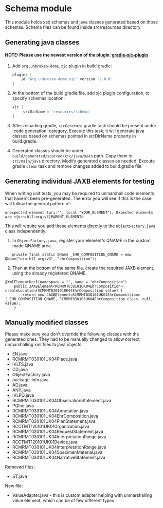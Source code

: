 # Schema module

This module holds xsd schemas and java classes generated based on those schemas.
Schema files can be found inside src/resources directory.

## Generating java classes

#### NOTE: Please use the newest version of the plugin: [gradle-xjc-plugin](https://github.com/unbroken-dome/gradle-xjc-plugin)


1. Add `org.unbroken-dome.xjc` plugin in build.gradle:
    ```groovy
    plugins {
        id 'org.unbroken-dome.xjc' version '2.0.0'
    }
    ```
2. At the bottom of the build.gradle file, add xjc plugin configuration,
   to specify schemas location:
   ```groovy
   xjc {
        srcDirName = 'resources/schema'
   }
   ```
3. After reloading gradle, `xjcGenerate` gradle task should be present under
   'code generation' category. Execute this task, it will generate java classes
   based on schemas pointed in srcDirName property in build.gradle.
   
4. Generated classes should be under `build/generated/sourced/xjc/java/main` path.
   Copy them to `src/main/java` directory. Modify generated classes as needed.
   Execute gradle `clean` task and remove changes added to build.gradle file.

## Generating individual JAXB elements for testing

When writing unit tests, you may be required to unmarshall code elements that haven't been pre-generated. The error you will see if this is the case will follow the general pattern of: 

```
unexpected element (uri:"", local:"YOUR_ELEMENT"). Expected elements are <{urn:hl7-org:v3}PARENT_ELEMENT>
```

This will require you add these elements directly to the `ObjectFactory.java` class independently.

1. In `ObjectFactory.java`, register your element's QNAME in the custom made QNAME area.
```
   private final static QName _EHR_COMPOSITION_QNAME = new QName("urn:hl7-org:v3", "ehrComposition");
```

2. Then at the bottom of the same file, create the required JAXB element, using the already registered QNAME.
```
@XmlElementDecl(namespace = "", name = "ehrComposition")
    public JAXBElement<RCMRMT030101UK04EhrComposition> createLocation(RCMRMT030101UK04EhrComposition value) {
        return new JAXBElement<RCMRMT030101UK04EhrComposition>(_EHR_COMPOSITION_QNAME, RCMRMT030101UK04EhrComposition.class, null, value);
    }
```

   
## Manually modified classes

Please make sure you don't override the following classes with the generated ones. They had to be manually changed to allow correct unmarshalling xml files to java objects:
- EN.java 
- RCMRMT030101UK04Place.java
- IVLTS.java
- CD.java
- ObjectFactory.java
- package-info.java
- AD.java
- ANY.java
- IVLPQ.java
- RCMRMT030101UK04ObservationStatement.java
- PQInc.java
- RCMRMT030101UK04Annotation.java
- RCMRMT030101UK04EhrComposition.java
- RCMRMT030101UK04PlanStatement.java
- RCCTMT120101UK01Organization.java
- RCMRMT030101UK04RequestStatement.java
- RCMRMT030101UK04InterpretationRange.java
- RCCTMT120101UK01Device.java
- RCMRMT030101UK04InterpretationRange.java
- RCMRMT030101UK04SpecimenMaterial.java
- RCMRMT030101UK04NarrativeStatement.java

Removed files:
- ST.java

New file:
- ValueAdapter.java - this is custom adapter helping with unmarshalling value element,
  which can be of few different types
